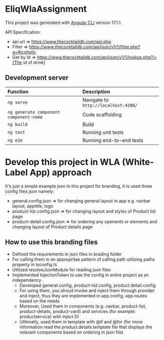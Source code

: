 # EliqWlaAssignment

This project was generated with [Angular CLI](https://github.com/angular/angular-cli) version 17.1.1.

API Specification:
- api url =>  https://www.thecocktaildb.com/api.php
- Filter => https://www.thecocktaildb.com/api/json/v1/1/filter.php?a=Alcoholic
- Get by Id => https://www.thecocktaildb.com/api/json/v1/1/lookup.php?i={The id of drink}

## Development server
| Function                   | Description     |
| :------------------------- | :---------------------------------------------------------- |
| `ng serve`        | Navigate to `http://localhost:4200/` | 
| `ng generate component component-name`        | Code scaffolding | 
| `ng build`| Build | 
| `ng test` | Running unit tests | 
| `ng e2e`  | Running end-to-end tests |


# Develop this project in WLA (White-Label App) approach
It's just a simple example
json
In this project for branding, it is used three config files json namely: 
- general.config.json => for changing general layout in app e.g. navbar layout, apptitle, logo
- product-list.config.json =>  for changing layout and styles of Product list page
- product-detail.config.json => for ordering any openents or elements and changing layout of Product details page

## How to use this branding files
- Defined the requirements in json files in brading folder
- For calling them in an appropritae pattern of calling path utilizing paths property in tsconfig.ts
- Utilized resolveJsonModule for reading json files
- Implemented InjectionToken to use the config in entire project as an independency .
    - Developed general.config, product-list.config, product.detail.config
    - For using them, you shoud invoke and inject them through provider and inject, thus they are implemented in app.config, app.routes based on the needs
    - Moreover, Used them in components (e.g. navbar, product-list, product-details, product-vard) and services (for example: productservice) with inject DI
    - Ulitimatly, used them in template with @if and @for (for more information read the product.details.template file that displays the relavant components based on ordering in json file)

